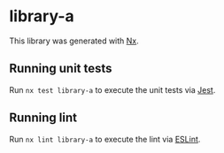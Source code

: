 # library-a

This library was generated with [Nx](https://nx.dev).

## Running unit tests

Run `nx test library-a` to execute the unit tests via [Jest](https://jestjs.io).

## Running lint

Run `nx lint library-a` to execute the lint via [ESLint](https://eslint.org/).
